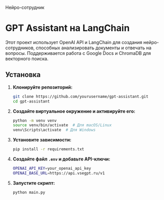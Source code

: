  Нейро-сотрудник

# GPT Assistant на LangChain

Этот проект использует OpenAI API и LangChain для создания нейро-сотрудников, способных анализировать документы и отвечать на вопросы. Поддерживается работа с Google Docs и ChromaDB для векторного поиска.

## Установка

1. **Клонируйте репозиторий:**
   ```bash
   git clone https://github.com/yourusername/gpt-assistant.git
   cd gpt-assistant
2. **Создайте виртуальное окружение и активируйте его:**
   ```sh
   python -m venv venv
   source venv/bin/activate  # Для macOS/Linux
   venv\Scripts\activate  # Для Windows
   ```
3. **Установите зависимости:**
   ```sh
   pip install -r requirements.txt
   ```
4. **Создайте файл `.env` и добавьте API-ключи:**
   ```sh
   OPENAI_API_KEY=your_openai_api_key
   OPENAI_BASE_URL=https://api.vsegpt.ru/v1
   ```
5. **Запустите скрипт:**
   ```sh
   python main.py
   ```
